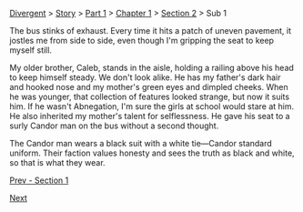 [Divergent](divergent) > [Story](divergent-story) > [Part 1](divergent-part1) > [Chapter 1](divergent-chapter1) > [Section 2](divergent-chapter1-sec2) > Sub 1

The bus stinks of exhaust. Every time it hits a patch of uneven pavement, it jostles me from side to side, even though I'm gripping the seat to keep myself still.

My older brother, Caleb, stands in the aisle, holding a railing above his head to keep himself steady. We don't look alike. He has my father's dark hair and hooked nose and my mother's green eyes and dimpled cheeks. When he was younger, that collection of features looked strange, but now it suits him. If he wasn't Abnegation, I'm sure the girls at school would stare at him.
He also inherited my mother's talent for selflessness. He gave his seat to a surly Candor man on the bus without a second thought.

The Candor man wears a black suit with a white tie—Candor standard uniform. Their faction values honesty and sees the truth as black and white, so that is what they wear.

[Prev - Section 1](divergent-chapter1-sec1-sub4)

[Next](divergent-chapter1-sec2-sub2)